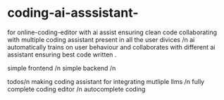 # coding-ai-asssistant-

for online-coding-editor with ai assist ensuring clean code collaborating with multiple coding assistant present in all the user divices /n
ai automatically trains on user behaviour and collaborates with different ai assistant ensuring best code written .

simple frontend /n
simple backend /n


todos/n
making coding assistant for integrating mutliple llms /n
fully complete coding editor /n
autocomplete coding
